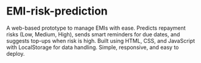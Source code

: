# EMI-risk-prediction
A web-based prototype to manage EMIs with ease. Predicts repayment risks (Low, Medium, High), sends smart reminders for due dates, and suggests top-ups when risk is high. Built using HTML, CSS, and JavaScript with LocalStorage for data handling. Simple, responsive, and easy to deploy.
